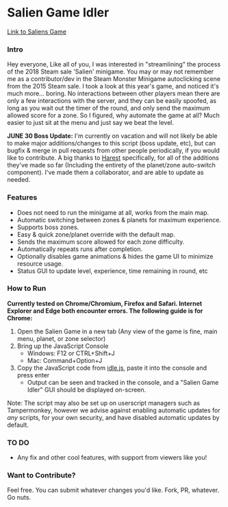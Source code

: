 # Salien Game Idler

[Link to Saliens Game](https://steamcommunity.com/saliengame/play)

### Intro
Hey everyone, Like all of you, I was interested in "streamlining" the process of the 2018 Steam sale 'Salien' minigame. You may or may not remember me as a contributor/dev in the Steam Monster Minigame autoclicking scene from the 2015 Steam sale. I took a look at this year's game, and noticed it's much more... boring. No interactions between other players mean there are only a few interactions with the server, and they can be easily spoofed, as long as you wait out the timer of the round, and only send the maximum allowed score for a zone. So I figured, why automate the game at all? Much easier to just sit at the menu and just say we beat the level.

**JUNE 30 Boss Update:** I'm currently on vacation and will not likely be able to make major additions/changes to this script (boss update, etc), but can bugfix & merge in pull requests from other people periodically, if you would like to contribute. A big thanks to [Harest](https://github.com/Harest) specifically, for all of the additions they've made so far (Including the entirety of the planet/zone auto-switch component). I've made them a collaborator, and are able to update as needed.

### Features
* Does not need to run the minigame at all, works from the main map.
* Automatic switching between zones & planets for maximum experience.
* Supports boss zones.
* Easy & quick zone/planet override with the default map.
* Sends the maximum score allowed for each zone difficulty.
* Automatically repeats runs after completion.
* Optionally disables game animations & hides the game UI to minimize resource usage.
* Status GUI to update level, experience, time remaining in round, etc

### How to Run
**Currently tested on Chrome/Chromium, Firefox and Safari. Internet Explorer and Edge both encounter errors. The following guide is for Chrome:**

1. Open the Salien Game in a new tab (Any view of the game is fine, main menu, planet, or zone selector)
2. Bring up the JavaScript Console
   * Windows: F12 or CTRL+Shift+J
   * Mac: Command+Option+J
3. Copy the JavaScript code from [idle.js](https://raw.githubusercontent.com/ensingm2/saliengame_idler/master/idle.js), paste it into the console and press enter
   * Output can be seen and tracked in the console, and a "Salien Game Idler" GUI should be displayed on-screen.

Note: The script may also be set up on userscript managers such as Tampermonkey, however we advise against enabling automatic updates for _*any*_ scripts, for your own security, and have disabled automatic updates by default.

### TO DO
* Any fix and other cool features, with support from viewers like you!

### Want to Contribute?
Feel free. You can submit whatever changes you'd like. Fork, PR, whatever. Go nuts.
